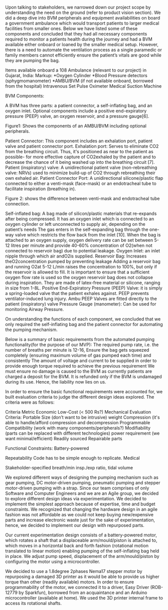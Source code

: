 Upon talking to stakeholders, we narrowed down our project scope by understanding the need on the ground (refer to product vision section). We did a deep dive into BVM peripherals and equipment availabilities on board a government ambulance which would transport patients to larger medical facilities from smaller ones. Below we have listed some of these components and concluded that they had all necessary components required to monitor a patients health during the journey and had a BVM available either onboard or loaned by the smaller medical setup. However, there is a need to automate the ventilation process as a single paramedic or family members cannot efficiently ensure the patient’s vitals are good while they are pumping the bag. 

Items available onboard a 108 Ambulance (relevant to our project) in Gujarat, India:
Markup: *Oxygen Cylinder
        *Blood Pressure detectors (sphygmomanometer)
        *AMBU/BVM (if not available onboard, borrowed from the hospital)
Intravenous Set
Pulse Oximeter
Medical Suction Machine

BVM Components: 

A BVM has three parts: a patient connector, a self-inflating bag, and an oxygen inlet.
Optional components include a positive end-expiratory pressure (PEEP) valve, an oxygen
reservoir, and a pressure gauge[6].


Figure1: Shows the components of an AMBU/BVM including optional peripherals.

Patient Connector: This component includes an exhalation port, patient valve and patient connector port. 
Exhalation port: Serves to eliminate CO2 from the breathing circuit. Thus, it's positioned as near to the patient as possible- for more effective capture of CO2exhaled by the patient and to decrease the chance of it being washed up into the breathing circuit [7].
Patient (inspiratory) valve: A unidirectional patient valve (non-rebreathing valve: NRVs) used to minimize build-up of CO2 through rebreathing their own exhaled air.
Patient Connector Port: A unidirectional silicone/plastic flap connected to either a venti-mask (face-mask) or an endotracheal tube to facilitate inspiration (breathing in).  

Figure 2: shows the difference between venti-mask and endotracheal tube connection.


Self-inflated bag: A bag made of silicon/plastic materials that re-expands after being compressed.
It has an oxygen inlet which is connected to an oxygen cylinder or left unconnected to supply air, depending on the patient’s needs
The gas enters in the self-expanding bag through the one-way valve which restricts the flow back from the inlet [10].
When the bag is attached to an oxygen supply, oxygen delivery rate can be set between 5-12 litres per minute and provide 40-60% concentration of O2(when not connected to reservoir bag) due to potential leakage.
Oxygen Inlet: an inlet nipple through which air andO2is supplied.
 Reservoir Bag: Increases theO2concentration pumped by preventing leakage
Adding a reservoir bag and running O2at 5-12 L/min raises the concentration to 100%, but only if the reservoir is allowed to fill.
 It is important to ensure that a sufficient oxygen flow rate is used so the oxygen reservoir bag does not collapse during inspiration.
They are made of latex-free material or silicone, ranging in size from 1-8L.
Positive End-Expiratory Pressure (PEEP) Valve: it is simply a spring-loaded valve that the patient exhales against. 
PEEP prevents ventilator-induced lung injury.
Ambu PEEP Valves are fitted directly to the patient (inspiratory) valve
Pressure Gauge (manometer): Can be used for monitoring Airway Pressure.

On understanding the functions of each component, we concluded that we only required the self-inflating bag and the patient connector for automating the pumping mechanism.

Below is a summary of basic requirements from the automated pumping functionality(for the purpose of our MVP):
The required pump rate, i.e. the number of breaths per minute is 12-16,
Ensure the bag gets squeezed completely (ensuring maximum volume of gas pumped each time) and consistently
The amount of voltage and current to be supplied in order to provide enough torque required to achieve the previous requirement
We must ensure no damage is caused to the BVM as currently patients are charged a deposit for the BVM. It is refunded only if the BVM is undamaged during its use. Hence, the liability now lies on us.

In order to ensure the basic functional requirements were accounted for, we built evaluation criteria to judge the different design ideas explored. The criteria were as follows:

Criteria
Metric
Economic
Low-Cost (< 500 Rs?)
Mechanical
Evaluation Criteria:
Portable
Size (don’t want to be intrusive)
weight
Compression (it's able to handle/afford compression and decompression
Programmable 
Compatibility (work with many components/peripherals?)
Modifiability (parts can be replaced with different technologies)
power requirement (we want minimal/efficient)
Readily sourced
Repairable parts

Functional Constraints: 
Battery-powered 

Repeatability
Code has to be simple enough to replicate.
Medical  


Stakeholder-specified breath/min insp./exp ratio, tidal volume


We explored different ways of designing the pumping mechanism such as gear pumping, DC motor-driven pumping, pneumatic pumping and stepper motor-driven pumping with a strap. Since our team comprises of only Software and Computer Engineers and we are an Agile group, we decided to explore different design ideas via experimentation. We decided to implement the simplest approach because of expertise, time and budget constraints. We recognized that changing the hardware design in an agile fashion was not affordable as we could not keep buying new/expensive parts and increase electronic waste just for the sake of experimentation, hence, we decided to implement our design with repurposed parts.

Our current experimentation design consists of a battery-powered motor, which rotates a shaft that a displaceable arm/mould/piston is attached to, which moves in a horizontal back and forth fashion (rotational motion translated to linear motion) enabling pumping of the self-inflating bag held in place. We adjust pump speed, displacement of the arm/mould/piston by configuring the motor using a microcontroller.

We decided to use a 1.8degree 2phases Nema17 stepper motor by repurposing a damaged 3D printer as it would be able to provide us higher torque than other (readily available) motors. In order to ensure programmability of the motor, we connected it to a driver, Easy Driver (ROB-12779 by Sparkfun), borrowed from an acquaintance and an Arduino microcontroller (available at home). We used the 3D printer internal frame to access its rotational shafts. 
